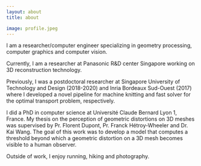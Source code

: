 ```yaml
---
layout: about
title: about

image: profile.jpeg
---
```


I am a researcher/computer engineer specializing in geometry processing, computer graphics and computer vision.

Currently, I am a researcher at Panasonic R&D center Singapore working on 3D reconstruction technology.

Previously, I was a postdoctoral researcher at Singapore University of Technology and Design (2018-2020) and Inria Bordeaux Sud-Ouest (2017) where I developed a novel pipeline for machine knitting and fast solver for the optimal transport problem, respectively.

I did a PhD in computer science at Université Claude Bernard Lyon 1, France. My thesis on the perception of geometric distortions on 3D meshes was supervised by Pr. Florent Dupont, Pr. Franck Hétroy-Wheeler and Dr. Kai Wang. The goal of this work was to develop a model that computes a threshold beyond which a geometric distortion on a 3D mesh becomes visible to a human observer.

Outside of work, I enjoy running, hiking and photography.
